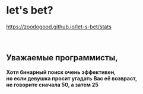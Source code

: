 # let's bet?
https://zoodogood.github.io/let-s-bet/stats
  
  ᅠ
  
## Уважаемые программисты,
**Хотя бинарный поиск очень эффективен,**  
**но если девушка просит угадать Вас её возвраст,**  
**не говорите сначала 50, а затем 25**
